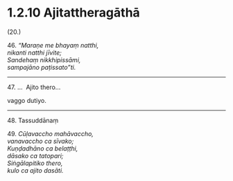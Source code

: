 

# 1.2.10 Ajitattheragāthā




(20.)

46\. _“Maraṇe me bhayaṃ natthi,_  
_nikanti natthi jīvite;_  
_Sandehaṃ nikkhipissāmi,_  
_sampajāno paṭissato”ti._  


---

47\. …  Ajito thero…

  
vaggo dutiyo.



---

48\. Tassuddānaṃ



49\. _Cūḷavaccho mahāvaccho,_  
_vanavaccho ca sīvako;_  
_Kuṇḍadhāno ca belaṭṭhi,_  
_dāsako ca tatopari;_  
_Siṅgālapitiko thero,_  
_kulo ca ajito dasāti._  




